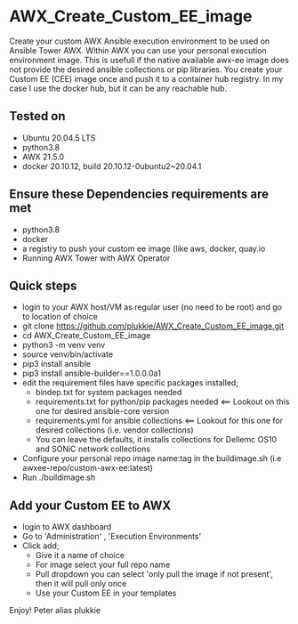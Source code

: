 # AWX_Create_Custom_EE_image
Create your custom AWX Ansible execution environment to be used on Ansible Tower AWX.
Within AWX you can use your personal execution environment image.
This is usefull if the native available awx-ee image does not provide the desired ansible collections or pip libraries.
You create your Custom EE (CEE) image once and push it to a container hub registry.
In my case I use the docker hub, but it can be any reachable hub.

## Tested on
- Ubuntu 20.04.5 LTS
- python3.8
- AWX 21.5.0
- docker 20.10.12, build 20.10.12-0ubuntu2~20.04.1

## Ensure these Dependencies requirements are met
- python3.8
- docker
- a registry to push your custom ee image (like aws, docker, quay.io
- Running AWX Tower with AWX Operator

## Quick steps
- login to your AWX host/VM as regular user (no need to be root) and go to location of choice
- git clone https://github.com/plukkie/AWX_Create_Custom_EE_image.git
- cd AWX_Create_Custom_EE_image
- python3 -m venv venv
- source venv/bin/activate
- pip3 install ansible
- pip3 install ansible-builder==1.0.0.0a1
- edit the requirement files have specific packages installed;
  - bindep.txt for system packages needed
  - requirements.txt for python/pip packages needed  <== Lookout on this one for desired ansible-core version
  - requirements.yml for ansible collections  <== Lookout for this one for desired collections (i.e. vendor collections)
  - You can leave the defaults, it installs collections for Dellemc OS10 and SONiC network collections
- Configure your personal repo image name:tag in the buildimage.sh (i.e awxee-repo/custom-awx-ee:latest)
- Run ./buildimage.sh

## Add your Custom EE to AWX
- login to AWX dashboard
- Go to 'Administration' , 'Execution Environments'
- Click add;
  - Give it a name of choice
  - For image select your full repo name
  - Pull dropdown you can select 'only pull the image if not present', then it will pull only once
  - Use your Custom EE in your templates

Enjoy!
Peter alias plukkie
